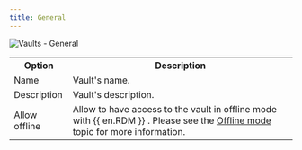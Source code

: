 ```yaml
---
title: General
---
```

![Vaults - General](https://webdevolutions.azureedge.net/docs/en/server/ServerOp8062.png)

<table>
	<tr>
		<th>
Option 
		</th>
		<th>
Description 
		</th>
	</tr>
	<tr>
		<td>
Name 
		</td>
		<td>
Vault's name. 
		</td>
	</tr>
	<tr>
		<td>
Description 
		</td>
		<td>
Vault's description. 
		</td>
	</tr>
	<tr>
		<td>
Allow offline 
		</td>
		<td>
Allow to have access to the vault in offline mode with {{ en.RDM }} . Please see the <a href="/rdm/windows/data-sources/offline-mode/" target="_blank">Offline mode</a> topic for more information. 
		</td>
	</tr>
</table>


